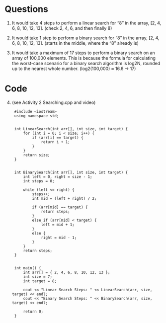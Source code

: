 # Questions

1. It would take 4 steps to perform a linear search for “8” in the array, [2, 4, 6, 8, 10, 12, 13].
  (check 2, 4, 6, and then finally 8)

2. It would take 1 step to perform a binary search for “8” in the array, [2, 4, 6, 8, 10, 12, 13].
  (starts in the middle, where the “8” already is)

3. It would take a maximum of 17 steps to perform a binary search on an array of 100,000 elements. This is because the formula for calculating the worst-case scenario for a binary search algorithm is log2N, rounded up to the nearest whole number.
  (log2(100,000) ≈ 16.6 -> 17)

# Code

4. (see Activity 2 Searching.cpp and video)

        #include <iostream>
        using namespace std;
        
        
        int LinearSearch(int arr[], int size, int target) {
            for (int i = 0; i < size; i++) {
                if (arr[i] == target) {
                    return i + 1;
                }
            }
            return size;
        }
        
        
        int BinarySearch(int arr[], int size, int target) {
            int left = 0, right = size - 1;
            int steps = 0;
        
            while (left <= right) {
                steps++;
                int mid = (left + right) / 2;
        
                if (arr[mid] == target) {
                    return steps;
                }
                else if (arr[mid] < target) {
                    left = mid + 1;
                }
                else {
                    right = mid - 1;
                }
            }
            return steps;
        }
        
        
        int main() {
            int arr[] = { 2, 4, 6, 8, 10, 12, 13 };
            int size = 7;
            int target = 8;
        
            cout << "Linear Search Steps: " << LinearSearch(arr, size, target) << endl;
            cout << "Binary Search Steps: " << BinarySearch(arr, size, target) << endl;
        
            return 0;
        }
